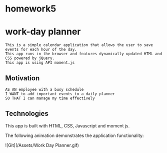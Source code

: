 # homework5


# work-day planner
    This is a simple calendar application that allows the user to save events for each hour of the day.
    This app runs in the browser and features dynamically updated HTML and CSS powered by jQuery.
    This app is using API moment.js

## Motivation
```
AS AN employee with a busy schedule
I WANT to add important events to a daily planner
SO THAT I can manage my time effectively
```

## Technologies 
This app is built with HTML, CSS, Javascript and moment js.


The following animation demonstrates the application functionality:


![Git](/Assets/Work Day Planner.gif) 



